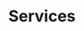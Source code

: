 ---
layout: services
permalink: '/services'
bannerheading: Recruitment 
title: Services
bannersubheading: |-
 At RecruitTalent, we offer complete Recruitment Solutions to augment the ROI of our clients by providing high-quality services. We differentiate ourselves by creating personalized solutions for organizations by leveraging our domain expertise and domain knowledge. Our diverse range of services is designed to offer you tailormade Recruitment Solutions.
button-title: GET IN TOUCH
---